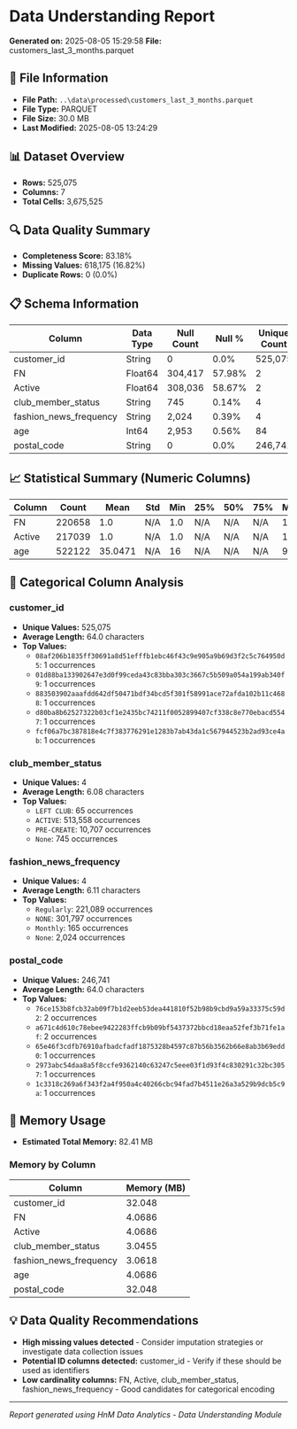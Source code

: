 # Data Understanding Report
**Generated on:** 2025-08-05 15:29:58
**File:** customers_last_3_months.parquet

## 📄 File Information
- **File Path:** `..\data\processed\customers_last_3_months.parquet`
- **File Type:** PARQUET
- **File Size:** 30.0 MB
- **Last Modified:** 2025-08-05 13:24:29

## 📊 Dataset Overview
- **Rows:** 525,075
- **Columns:** 7
- **Total Cells:** 3,675,525

## 🔍 Data Quality Summary
- **Completeness Score:** 83.18%
- **Missing Values:** 618,175 (16.82%)
- **Duplicate Rows:** 0 (0.0%)

## 📋 Schema Information
| Column | Data Type | Null Count | Null % | Unique Count | Unique % |
|--------|-----------|------------|---------|--------------|----------|
| customer_id | String | 0 | 0.0% | 525,075 | 100.0% |
| FN | Float64 | 304,417 | 57.98% | 2 | 0.0% |
| Active | Float64 | 308,036 | 58.67% | 2 | 0.0% |
| club_member_status | String | 745 | 0.14% | 4 | 0.0% |
| fashion_news_frequency | String | 2,024 | 0.39% | 4 | 0.0% |
| age | Int64 | 2,953 | 0.56% | 84 | 0.02% |
| postal_code | String | 0 | 0.0% | 246,741 | 46.99% |

## 📈 Statistical Summary (Numeric Columns)
| Column | Count | Mean | Std | Min | 25% | 50% | 75% | Max |
|--------|-------|------|-----|-----|-----|-----|-----|-----|
| FN | 220658 | 1.0 | N/A | 1.0 | N/A | N/A | N/A | 1.0 |
| Active | 217039 | 1.0 | N/A | 1.0 | N/A | N/A | N/A | 1.0 |
| age | 522122 | 35.0471 | N/A | 16 | N/A | N/A | N/A | 99 |

## 📝 Categorical Column Analysis
### customer_id
- **Unique Values:** 525,075
- **Average Length:** 64.0 characters
- **Top Values:**
  - `08af206b1835ff30691a8d51efffb1ebc46f43c9e905a9b69d3f2c5c764950d5`: 1 occurrences
  - `01d88ba133902647e3d0f99ceda43c83bba303c3667c5b509a054a199ab340f9`: 1 occurrences
  - `883503902aaafdd642df50471bdf34bcd5f301f58991ace72afda102b11c4688`: 1 occurrences
  - `d80ba8b62527322b03cf1e2435bc74211f0052899407cf338c8e770ebacd5547`: 1 occurrences
  - `fcf06a7bc387818e4c7f383776291e1283b7ab43da1c567944523b2ad93ce4ab`: 1 occurrences

### club_member_status
- **Unique Values:** 4
- **Average Length:** 6.08 characters
- **Top Values:**
  - `LEFT CLUB`: 65 occurrences
  - `ACTIVE`: 513,558 occurrences
  - `PRE-CREATE`: 10,707 occurrences
  - `None`: 745 occurrences

### fashion_news_frequency
- **Unique Values:** 4
- **Average Length:** 6.11 characters
- **Top Values:**
  - `Regularly`: 221,089 occurrences
  - `NONE`: 301,797 occurrences
  - `Monthly`: 165 occurrences
  - `None`: 2,024 occurrences

### postal_code
- **Unique Values:** 246,741
- **Average Length:** 64.0 characters
- **Top Values:**
  - `76ce153b8fcb32ab09f7b1d2eeb53dea441810f52b98b9cbd9a59a33375c59d2`: 2 occurrences
  - `a671c4d610c78ebee9422283ffcb9b09bf5437372bbcd18eaa52fef3b71fe1af`: 2 occurrences
  - `65e46f3cdfb76910afbadcfadf1875328b4597c87b56b3562b66e8ab3b69edd0`: 1 occurrences
  - `2973abc54daa8a5f8ccfe9362140c63247c5eee03f1d93f4c830291c32bc3057`: 1 occurrences
  - `1c3318c269a6f343f2a4f950a4c40266cbc94fad7b4511e26a3a529b9dcb5c9a`: 1 occurrences

## 💾 Memory Usage
- **Estimated Total Memory:** 82.41 MB

### Memory by Column
| Column | Memory (MB) |
|--------|-------------|
| customer_id | 32.048 |
| FN | 4.0686 |
| Active | 4.0686 |
| club_member_status | 3.0455 |
| fashion_news_frequency | 3.0618 |
| age | 4.0686 |
| postal_code | 32.048 |

## 💡 Data Quality Recommendations
- **High missing values detected** - Consider imputation strategies or investigate data collection issues
- **Potential ID columns detected:** customer_id - Verify if these should be used as identifiers
- **Low cardinality columns:** FN, Active, club_member_status, fashion_news_frequency - Good candidates for categorical encoding

---
*Report generated using HnM Data Analytics - Data Understanding Module*